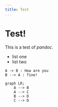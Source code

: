 ```yaml
---
title: Test
...
```


# Test!

This is a test of *pandoc*.

- list one
- list two

```puml
A -> B : How are you
B --> A : fine!
```

```mermaid
graph LR;
    A --> B
    A --> C
    B --> D
    C --> D
```

